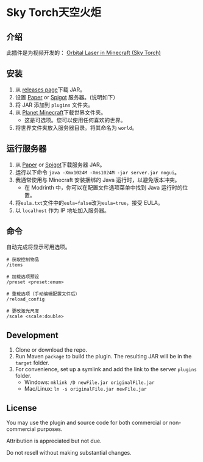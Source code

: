 # Sky Torch天空火炬
## 介绍
此插件是为视频开发的：
[Orbital Laser in Minecraft (Sky Torch)](https://youtu.be/OKXTGbp6AMk)

## 安装
1. 从 [releases page](https://github.com/TheCymaera/minecraft-sky-torch/releases/)下载 JAR。
2. 设置 [Paper](https://papermc.io/downloads) or [Spigot](https://getbukkit.org/download/spigot) 服务器。(说明如下）
3. 将 JAR 添加到 `plugins` 文件夹。
4. 从 [Planet Minecraft](https://www.planetminecraft.com/project/ambertry-forest/)下载世界文件夹。
	- 这是可选项。您可以使用任何喜欢的世界。
5. 将世界文件夹放入服务器目录。将其命名为 `world`。

## 运行服务器
1. 从 [Paper](https://papermc.io/downloads) or [Spigot](https://getbukkit.org/download/spigot)下载服务器 JAR。
2. 运行以下命令 `java -Xmx1024M -Xms1024M -jar server.jar nogui`。
3. 我通常使用与 Minecraft 安装捆绑的 Java 运行时，以避免版本冲突。
   - 在 Modrinth 中，你可以在配置文件选项菜单中找到 Java 运行时的位置。
4. 将`eula.txt`文件中的`eula=false`改为`eula=true`，接受 EULA。
5. 以 `localhost` 作为 IP 地址加入服务器。


## 命令
自动完成将显示可用选项。
```
# 获取控制物品
/items

# 加载选项预设
/preset <preset:enum>

# 重载选项（手动编辑配置文件后）
/reload_config

# 更改激光尺度
/scale <scale:double>
```

## Development
1. Clone or download the repo.
2. Run Maven `package` to build the plugin. The resulting JAR will be in the `target` folder.
3. For convenience, set up a symlink and add the link to the server `plugins` folder.
   - Windows: `mklink /D newFile.jar originalFile.jar`
   - Mac/Linux: `ln -s originalFile.jar newFile.jar `

## License
You may use the plugin and source code for both commercial or non-commercial purposes.

Attribution is appreciated but not due.

Do not resell without making substantial changes.
